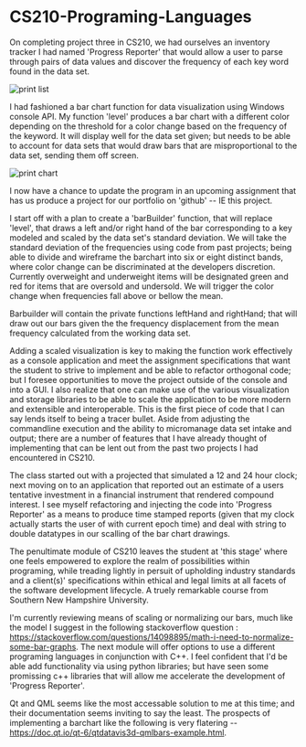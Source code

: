 # CS210-Programing-Languages

On completing project three in CS210, we had ourselves an inventory tracker I had named 'Progress Reporter' that would allow a user to parse through pairs of data values and discover the frequency of each key word found in the data set.

![print list](https://github.com/eduardodothost/CS210-Programing-Languages/assets/78989515/a71329da-621c-48d6-9a64-055584fe8818)

I had fashioned a bar chart function for data visualization using Windows console API. My function 'level' produces a bar chart with a different color depending on the threshold for a color change based on the frequency of the keyword. It will display well for the data set given; but needs to be able to account for data sets that would draw bars that are misproportional to the data set, sending them off screen.

![print chart](https://github.com/eduardodothost/CS210-Programing-Languages/assets/78989515/55cbc82d-49cb-477a-ab74-74ba2109f0e9)


I now have a chance to update the program in an upcoming assignment that has us produce a project for our portfolio on 'github' --  IE this project.

I start off with a plan to create a 'barBuilder' function, that will replace 'level', that draws a left and/or right hand of the bar corresponding to a key modeled and scaled by the data set's standard deviation. We will take the standard deviation of the frequencies using code from past projects; being able to divide and wireframe the barchart into six or eight distinct bands, where color change can be discriminated at the developers discretion. Currently overweight and underweight items will be designated green and red for items that are oversold and undersold. We will trigger the color change when frequencies fall above or bellow the mean.

Barbuilder will contain the private functions leftHand and rightHand; that will draw out our bars given the the frequency displacement from the mean frequency calculated from the working data set.

Adding a scaled visualization is key to making the function work effectively as a console application and meet the assignment specifications that want the student to strive to implement and be able to refactor orthogonal code; but I foresee opportunities to move the project outside of the console and into a GUI. I also realize that one can make use of the various visualization and storage libraries to be able to scale the application to be more modern and extensible and interoperable. This is the first piece of code that I can say lends itself to being a tracer bullet. Aside from adjusting the commandline execution and the ability to micromanage data set intake and output; there are a number of features that I have already thought of implementing that can be lent out from the past two projects I had encountered in CS210.

The class started out with a projected that simulated a 12 and 24 hour clock; next moving on to an application that reported out an estimate of a users tentative investment in a financial instrument that rendered compound interest. I see myself refactoring and injecting the code into 'Progress Reporter' as a means to produce time stamped reports (given that my clock actually starts the user of with current epoch time) and deal with string to double datatypes in our scalling of the bar chart drawings.

The penultimate module of CS210 leaves the student at 'this stage' where one feels empowered to explore the realm of possibilities within programing, while treading lightly in persuit of upholding industry standards and a client(s)' specifications within ethical and legal limits at all facets of the software development lifecycle. A truely remarkable course from Southern New Hampshire University.

I'm currently reviewing means of scaling or normalizing our bars, much like the model I suggest in the following stackoverflow question : https://stackoverflow.com/questions/14098895/math-i-need-to-normalize-some-bar-graphs. The next module will offer options to use a different programing languages in conjunction with C++. I feel confident that I'd be able add functionality via using python libraries; but have seen some promissing c++ libraries that will allow me accelerate the development of 'Progress Reporter'.

Qt and QML seems like the most accessable solution to me at this time; and their documentation seems inviting to say the least. The prospects of implementing a barchart like the following is very flatering -- https://doc.qt.io/qt-6/qtdatavis3d-qmlbars-example.html.

